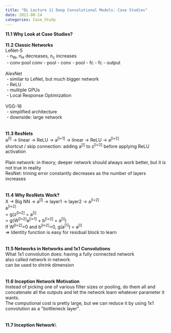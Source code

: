 ```yaml
---
title: "DL Lecture 11 Deep Convolutional Models: Case Studies"
date: 2021-08-14
categories: Case_Study
---
```

**11.1 Why Look at Case Studies?**\
\
**11.2 Classic Networks**\
LeNet-5\
&nbsp;- n<sub>W</sub>, n<sub>H</sub> decreases, n<sub>c</sub> increases\
&nbsp;- conv pool conv - pool - conv - pool - fc - fc - output\
\
AlexNet\
&nbsp;- similar to LeNet, but much bigger network\
&nbsp;- ReLU\
&nbsp;- multiple GPUs\
&nbsp;- Local Response Optimization\
\
VGG-16\
&nbsp;- simplified architecture\
&nbsp;- downside: large network\
\
\
**11.3 ResNets**\
a<sup>[l]</sup> -> linear -> ReLU -> a<sup>[l+1]</sup> -> linear -> ReLU -> a<sup>[l+2]</sup>\
shortcut / skip connection: adding a<sup>[l]</sup> to z<sup>[l+2]</sup> before applying ReLU activation\
\
Plain network: in theory, deeper network should always work better, but it is not true in reality\
ResNet: trining error constantly decreases as the number of layers increases\
\
\
**11.4 Why ResNets Work?**\
X -> Big NN -> a<sup>[l]</sup> -> layer1 -> layer2 -> a<sup>[l+2]</sup>\
a<sup>[l+2]</sup>\
= g(z<sup>[l+2]</sup> + a<sup>[l]</sup>\
= g(W<sup>[l+2]</sup>a<sup>[l+1]</sup> + b<sup>[l+2]</sup> + a<sup>[l]</sup>)\
If W<sup>[l+2]</sup>=0 and b<sup>[l+2]</sup>=0, g(a<sup>[1]</sup>) = a<sup>[l]</sup>\
=> Identity function is easy for residual block to learn\
\
\
**11.5 Networks in Networks and 1x1 Convolutions**\
What 1x1 convolution does: having a fully connected network\
also called network in network\
can be used to shrink dimension\
\
\
**11.6 Inception Network Motivation**\
Instead of picking one of various filter sizes or pooling, do them all and concatenate all the outputs and let the network learn whatever parameter it wants.\
The computional cost is pretty large, but we can reduce it by using 1x1 convolution as a "bottleneck layer".\
\
\
**11.7 Inception Network**\





